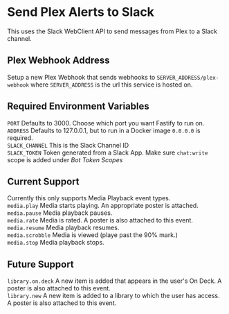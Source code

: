 # Send Plex Alerts to Slack
This uses the Slack WebClient API to send messages from Plex to a Slack channel.

## Plex Webhook Address
Setup a new Plex Webhook that sends webhooks to `SERVER_ADDRESS/plex-webhook` where `SERVER_ADDRESS` is the url this service is hosted on.

## Required Environment Variables
`PORT` Defaults to 3000. Choose which port you want Fastify to run on.<br />
`ADDRESS` Defaults to 127.0.0.1, but to run in a Docker image `0.0.0.0` is required.<br />
`SLACK_CHANNEL` This is the Slack Channel ID<br />
`SLACK_TOKEN` Token generated from a Slack App. Make sure `chat:write` scope is added under *Bot Token Scopes*

## Current Support
Currently this only supports Media Playback event types.<br />
`media.play` Media starts playing. An appropriate poster is attached.<br />
`media.pause` Media playback pauses.<br />
`media.rate` Media is rated. A poster is also attached to this event.<br />
`media.resume` Media playback resumes.<br />
`media.scrobble` Media is viewed (playe past the 90% mark.)<br />
`media.stop` Media playback stops.<br />

## Future Support
`library.on.deck` A new item is added that appears in the user's On Deck. A poster is also attached to this event.<br />
`library.new`  A new item is added to a library to which the user has access. A poster is also attached to this event.
